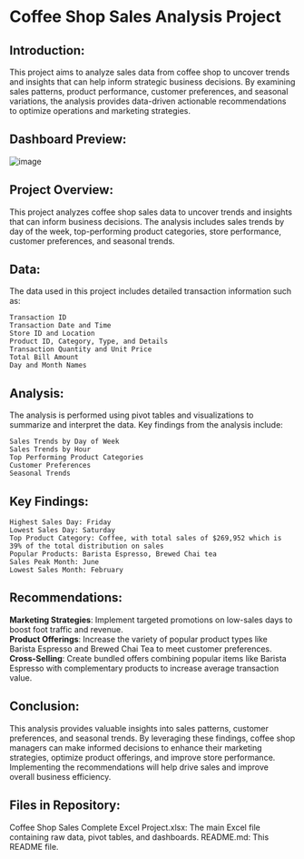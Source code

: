 # Coffee Shop Sales Analysis Project

## Introduction:
This project aims to analyze sales data from coffee shop to uncover trends and insights that can help inform strategic business decisions. By examining sales patterns, product performance, customer preferences, and seasonal variations, the analysis provides data-driven  actionable recommendations to optimize operations and marketing strategies.

## Dashboard Preview:
![image](https://github.com/user-attachments/assets/7354cdab-bc90-45f6-9d73-915ff22490f2)


## Project Overview:
This project analyzes coffee shop sales data to uncover trends and insights that can inform business decisions. The analysis includes sales trends by day of the week, top-performing product categories, store performance, customer preferences, and seasonal trends.

## Data:
The data used in this project includes detailed transaction information such as:

    Transaction ID
    Transaction Date and Time
    Store ID and Location
    Product ID, Category, Type, and Details
    Transaction Quantity and Unit Price
    Total Bill Amount
    Day and Month Names

## Analysis:
The analysis is performed using pivot tables and visualizations to summarize and interpret the data. Key findings from the analysis include:

    Sales Trends by Day of Week
    Sales Trends by Hour
    Top Performing Product Categories
    Customer Preferences
    Seasonal Trends

## Key Findings:

    Highest Sales Day: Friday
    Lowest Sales Day: Saturday
    Top Product Category: Coffee, with total sales of $269,952 which is 39% of the total distribution on sales
    Popular Products: Barista Espresso, Brewed Chai tea
    Sales Peak Month: June
    Lowest Sales Month: February

## Recommendations:

**Marketing Strategies**: Implement targeted promotions on low-sales days to boost foot traffic and revenue. <br />
**Product Offerings**: Increase the variety of popular product types like Barista Espresso and Brewed Chai Tea to meet customer preferences.<br />
**Cross-Selling**: Create bundled offers combining popular items like Barista Espresso with complementary products to increase average transaction value.<br />

## Conclusion:
This analysis provides valuable insights into sales patterns, customer preferences, and seasonal trends. By leveraging these findings, coffee shop managers can make informed decisions to enhance their marketing strategies, optimize product offerings, and improve store performance. Implementing the recommendations will help drive sales and improve overall business efficiency.

## Files in Repository:
Coffee Shop Sales Complete Excel Project.xlsx: The main Excel file containing raw data, pivot tables, and dashboards.
README.md: This README file.

